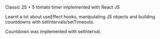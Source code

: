 Classic 25 + 5 tomato timer implemented with React JS

Learnt a lot about useEffect hooks, manipulating JS objects and building countdowns with setIntervals/setTimeouts.

Countdown was implemented with setInterval.